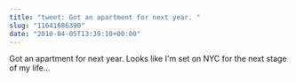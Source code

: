 ```yaml
---
title: "tweet: Got an apartment for next year. "
slug: "11641686390"
date: "2010-04-05T13:39:10+00:00"
---
```

Got an apartment for next year. Looks like I'm set on NYC for the next stage of my life...